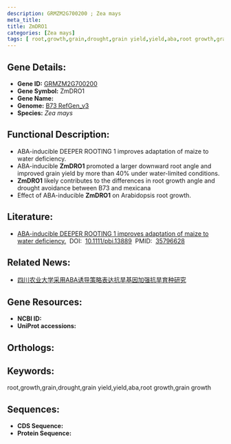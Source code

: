 ```yaml
---
description: GRMZM2G700200 ; Zea mays
meta_title:
title: ZmDRO1
categories: [Zea mays]
tags: [ root,growth,grain,drought,grain yield,yield,aba,root growth,grain growth ]
---
```


## Gene Details:
- **Gene ID:**	[GRMZM2G700200]()
- **Gene Symbol:** ZmDRO1
- **Gene Name:** 
- **Genome:** [B73 RefGen_v3]()
- **Species:** *Zea mays*

## Functional Description:
   - ABA-inducible DEEPER ROOTING 1 improves adaptation of maize to water deficiency.
   - ABA-inducible **ZmDRO1** promoted a larger downward root angle and improved grain yield by more than 40% under water-limited conditions.
   - **ZmDRO1** likely contributes to the differences in root growth angle and drought avoidance between B73 and mexicana
   - Effect of ABA-inducible **ZmDRO1** on Arabidopsis root growth.

## Literature:
   - [ABA-inducible DEEPER ROOTING 1 improves adaptation of maize to water deficiency.]( https://onlinelibrary.wiley.com/doi/10.1111/pbi.13889)&nbsp;&nbsp;DOI:&nbsp;&nbsp;[10.1111/pbi.13889](https://onlinelibrary.wiley.com/doi/10.1111/pbi.13889)&nbsp;&nbsp;PMID:&nbsp;&nbsp;[35796628](https://pubmed.ncbi.nlm.nih.gov/35796628/)

## Related News:
   - [四川农业大学采用ABA诱导策略表达抗旱基因加强抗旱育种研究](https://mp.weixin.qq.com/s?__biz=MzIyOTY2NDYyNQ==&mid=2247545871&idx=1&sn=07f10e377dcb46268a10e0e9478d15c3&chksm=e8bd4611dfcacf07e5e83d9d25b08dfd740f2038a33bcdf647f1a929699a98cff6dd1975a564&scene=27#wechat_redirect)

## Gene Resources:
- **NCBI ID:** [](https://www.ncbi.nlm.nih.gov/gene/?term=)
- **UniProt accessions:** [](https://www.uniprot.org/uniprotkb//entry)

## Orthologs:

## Keywords:
root,growth,grain,drought,grain yield,yield,aba,root growth,grain growth

## Sequences:
- **CDS Sequence:**
- **Protein Sequence:**
